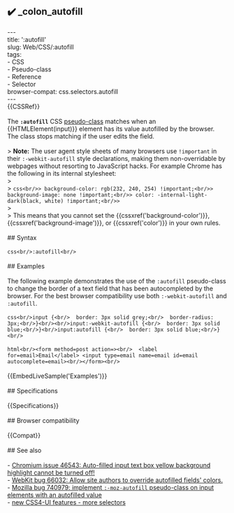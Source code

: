 ## ✔️ _colon_autofill 
 ---<br/>title: ':autofill'<br/>slug: Web/CSS/:autofill<br/>tags:<br/>  - CSS<br/>  - Pseudo-class<br/>  - Reference<br/>  - Selector<br/>browser-compat: css.selectors.autofill<br/>---<br/>{{CSSRef}}<br/><br/>The **`:autofill`** CSS [pseudo-class](/en-US/docs/Web/CSS/Pseudo-classes) matches when an {{HTMLElement(input)}} element has its value autofilled by the browser. The class stops matching if the user edits the field.<br/><br/>> **Note:** The user agent style sheets of many browsers use `!important` in their `:-webkit-autofill` style declarations, making them non-overridable by webpages without resorting to JavaScript hacks. For example Chrome has the following in its internal stylesheet:<br/>><br/>> ```css<br/>> background-color: rgb(232, 240, 254) !important;<br/>> background-image: none !important;<br/>> color: -internal-light-dark(black, white) !important;<br/>> ```<br/>><br/>> This means that you cannot set the {{cssxref('background-color')}}, {{cssxref('background-image')}}, or {{cssxref('color')}} in your own rules.<br/><br/>## Syntax<br/><br/>```css<br/>:autofill<br/>```<br/><br/>## Examples<br/><br/>The following example demonstrates the use of the `:autofill` pseudo-class to change the border of a text field that has been autocompleted by the browser. For the best browser compatibility use both `:-webkit-autofill` and `:autofill`.<br/><br/>```css<br/>input {<br/>  border: 3px solid grey;<br/>  border-radius: 3px;<br/>}<br/><br/>input:-webkit-autofill {<br/>  border: 3px solid blue;<br/>}<br/>input:autofill {<br/>  border: 3px solid blue;<br/>}<br/>```<br/><br/>```html<br/><form method=post action=><br/>  <label for=email>Email</label> <input type=email name=email id=email autocomplete=email><br/></form><br/>```<br/><br/>{{EmbedLiveSample('Examples')}}<br/><br/>## Specifications<br/><br/>{{Specifications}}<br/><br/>## Browser compatibility<br/><br/>{{Compat}}<br/><br/>## See also<br/><br/>- [Chromium issue 46543: Auto-filled input text box yellow background highlight cannot be turned off!](https://bugs.chromium.org/p/chromium/issues/detail?id=46543)<br/>- [WebKit bug 66032: Allow site authors to override autofilled fields' colors.](https://bugs.webkit.org/show_bug.cgi?id=66032)<br/>- [Mozilla bug 740979: implement `:-moz-autofill` pseudo-class on input elements with an autofilled value](https://bugzilla.mozilla.org/show_bug.cgi?id=740979)<br/>- [new CSS4-UI features - more selectors](https://wiki.csswg.org/spec/css4-ui#more-selectors)<br/>